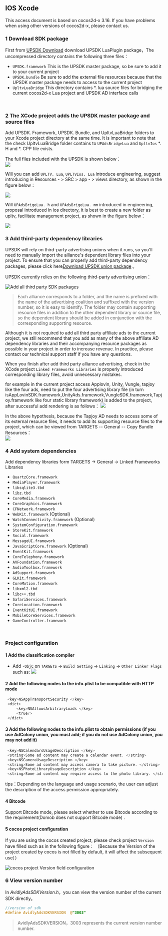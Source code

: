 
## IOS Xcode

This access document is based on cocos2d-x 3.16. If you have problems when using other versions of cocos2d-x, please contact us.

### 1 Download SDK package
First from [UPSDK Download](http://ads-sdk-doc.haloapps.com/docs/show/13 "SDK下载页面") download UPSDK LuaPlugin package，The uncompressed directory contains the following three files：
- `UPSDK.framework` This is the UPSDK master package, so be sure to add it to your current project
- `UPSDK.bundle` Be sure to add the external file resources  because that the UPSDK master package needs to access to the current project
- `UpltvLuaBridge` This directory contains *. lua source files for bridging the current cocos2d-x Lua project and UPSDK AD interface calls
</br>

### 2 The XCode project adds the UPSDK master package and source files
Add UPSDK. Framework, UPSDK. Bundle, and UpltvLuaBridge folders to your Xcode project directory at the same time. It is important to note that the check UpltvLuaBridge folder contains to ` UPAdsBridgeLua ` and ` UpltvIos ` *. H and *. CPP file exists.

The full files included with the UPSDK is shown below：
</br>
![](http://docs.upltv.com/uploads/201805/5afe86ea12eac_5afe86ea.png)

Will you can add  ` UPLTV. Lua `, ` UPLTVIos. Lua ` introduce engineering, suggest introducing in Resources - > SRC > app - > views directory, as shown in the figure below：

![](http://docs.upltv.com/uploads/201804/5ae28500aafd8_5ae28500.png)

Will  ` UPAdsBrigeLua. h ` and ` UPAdsBrigeLua. mm ` introduced in engineering, proposal introduced in ios directory, it is best to create a new folder as upltv, facilitate management project, as shown in the figure below：

![](http://docs.upltv.com/uploads/201804/5ae18fc73aa86_5ae18fc7.png)

### 3 Add third-party dependency libraries
UPSDK will rely on third-party advertising unions when it runs, so you'll need to manually import the alliance's dependent library files into your project. To ensure that you can properly add third-party dependency packages, please click here[Download UPSDK union package](http://ads-sdk-doc.haloapps.com/docs/show/13 "SDK第三方包下载") 。

UPSDK currently relies on the following third-party advertising union：

![Add all third party SDK packages](http://docs.upltv.com/uploads/201709/59afafb9143e9_59afafb9.png "添加所有第三方SDK包")

> Each alliance corresponds to a folder, and the name is prefixed with the name of the advertising coalition and suffixed with the version number, so it is easy to identify. The folder may contain supporting resource files in addition to the other dependent library or source file, so the dependent library should be added in conjunction with the corresponding supporting resource.

Although it is not required to add all third party affiliate ads to the current project, we still recommend that you add as many of the above affiliate AD dependency libraries and their accompanying resource packages as possible in your project in order to increase revenue. In practice, please contact our technical support staff if you have any questions.

When you finish after add third party alliance advertising, check in the XCode project ` Linked Frameworks Libraries ` is properly introduced corresponding library files, avoid unnecessary mistakes.

for example in the current project access Applovin, Unity, Vungle, tapjoy like the four ads, need to put the four advertising library file (in turn isAppLovinSDK.framework,UnityAds.framework,VungleSDK.framework,Tapjoy.framework  like four static library framework) is added to the project, after successful add rendering is as follows：
![](http://docs.upltv.com/uploads/201804/5acc6644c33a5_5acc6644.png)

In the above hypothesis, because the Tapjoy AD needs to access some of its external resource files, it needs to add its supporting resource files to the project, which can be viewed from TARGETS -- General -- Copy Bundle Resources：
<br>
![](http://docs.upltv.com/uploads/201804/5acc70803fec8_5acc7080.png)

### 4 Add system dependencies
Add dependency libraries form TARGETS → General → Linked Frameworks Libraries
- `QuartzCore.framework`
- `MediaPlayer.framework`
- `libsqlite3.tbd`
- `libz.tbd`
- `CoreMedia.framework`
- `CoreGraphics.framework`
- `CFNetwork.framework`
- `WebKit.framework` (Optional)
- `WatchConnectivity.framework`	(Optional)
- `SystemConfiguration.framework`
- `StoreKit.framework`
- `Social.framework`
- `MessageUI.framework`
- `JavaScriptCore.framework`	(Optional)
- `EventKit.framework`
- `CoreTelephony.framework`
- `AVFoundation.framework`
- `AudioToolbox.framework`
- `AdSupport.framework`
- `GLKit.framework`
- `CoreMotion.framework`
- `libxml2.tbd`
- `libc++.tbd`
- `SafariServices.framework`
- `CoreLocation.framework`
- `EventKitUI.framework`
- `MobileCoreServices.framework`
- `GameController.framework`
<br>

### Project configuration
#### 1 Add the classification compiler

- Add  `-ObjC` on `TARGETS` → `Build Setting` → `Linking` → `Other Linker Flags` such as:
![](http://docs.upltv.com/uploads/201804/5ae28e70be73c_5ae28e70.png)

#### 2  Add the following nodes to the info.plist to be compatible with HTTP mode

```objective-c
 <key>NSAppTransportSecurity </key>
 <dict>
	 <key>NSAllowsArbitraryLoads </key>
	 <true/>
 </dict>
```

#### 3 Add the following nodes to the info.plist to obtain permissions (if you use AdColony union, you must add; if you do not use AdColony union, you may not add it)
```objective-c
 <key>NSCalendarsUsageDescription </key>
 <string>Some ad content may create a calendar event. </string>
 <key>NSCameraUsageDescription </key>
 <string>Some ad content may access camera to take picture. </string>
 <key>NSPhotoLibraryUsageDescription </key>
 <string>Some ad content may require access to the photo library. </string>
```

tips：Depending on the language and usage scenario, the user can adjust the description of the access permission appropriately.
<br>

#### 4 Bitcode
Support Bitcode mode, please select whether to use Bitcode according to the requirement(Domob does not support Bitcode mode) .

#### 5 cocos project configuration
If you are using the cocos created project, please check project ` Version ` have filled such as in the following figure：
（Because the Version of the project created by cocos is not filled by default, it will affect the subsequent use））

![cocos project Version field configuration](http://docs.upltv.com/uploads/201709/59afb01ec7612_59afb01e.png "cocos项目Version字段配置")
<br>

### 6 View version number
In *AvidlyAdsSDKVersion.h*，you can view the version number of the current SDK directly。

```objective-c
//version of sdk
#define AvidlyAdsSDKVERSION  @"3003"
```
> AvidlyAdsSDKVERSION，3003 represents the current version number number.

